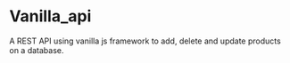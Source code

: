 # Vanilla_api
A REST API using vanilla js framework to add, delete and update products on a database.
